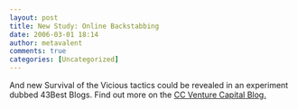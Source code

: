 ```yaml
---
layout: post
title: New Study: Online Backstabbing
date: 2006-03-01 18:14
author: metavalent
comments: true
categories: [Uncategorized]
---
```

And new Survival of the Vicious tactics could be revealed in an experiment dubbed 43Best Blogs.  Find out more on the <a href="http://venturecapital.foundnews.com/how-to-play-bloggers-egos-43best-blogs/">CC Venture Capital Blog.</a>
